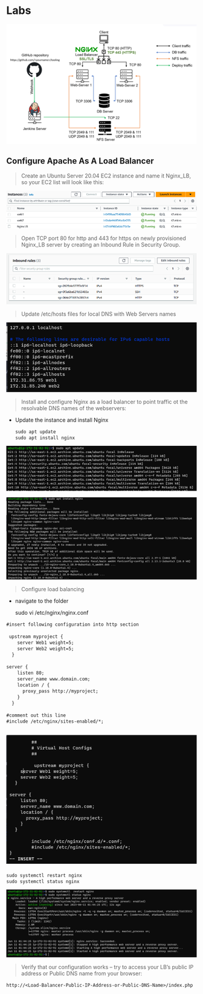 # Labs

![infrastructure_diagram](./images/infrastructure_diagram.png)

##  Configure Apache As A Load Balancer

> Create an Ubuntu Server 20.04 EC2 instance and name it Nginx_LB, so your EC2 list will look like this:

![instances](./images/instances.png)

> Open TCP port 80 for http and 443 for https on newly provisioned Nginx_LB server by creating an Inbound Rule in Security Group.

![security group port 80](./images/security_group_port80.png)

> Update /etc/hosts files for local DNS with Web Servers names

![local dns host file](./images/etc-hosts.png)

> Install and configure Nginx as a load balancer to point traffic ot the resolvable DNS names of the webservers:

  - Update the instance and install Nginx

        sudo apt update
        sudo apt install nginx

![update repo](./images/apt-update.png)   

![install nginx](./images/install_nginx.png)

> Configure load balancing

  - navigate to the folder

    sudo vi /etc/nginx/nginx.conf

```
#insert following configuration into http section

 upstream myproject {
    server Web1 weight=5;
    server Web2 weight=5;
  }

server {
    listen 80;
    server_name www.domain.com;
    location / {
      proxy_pass http://myproject;
    }
  }

#comment out this line
#include /etc/nginx/sites-enabled/*;
```


![load-balancer_config](./images/lb_config.png)
---
    sudo systemctl restart nginx
    sudo systemctl status nginx

![loadbalancer_status](./images/loadbalancer_status.png)





> Verify that our configuration works – try to access your LB’s public IP address or Public DNS name from your browser:

    http://<Load-Balancer-Public-IP-Address-or-Public-DNS-Name>/index.php


